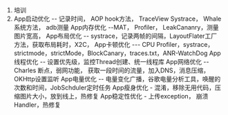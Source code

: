 1. 培训
2. App启动优化 -- 记录时间， AOP hook方法， TraceView Systrace， Whale系统方法， adb测量
    App内存优化 --MAT， Profiler， LeakCananry，测量图片宽高，
    App布局优化 -- systrace，记录两帧的间隔，LayoutFlater工厂方法，获取布局耗时，X2C，
    App卡顿优化 --- CPU Profiler，systrace，strictmode，strictMode，BlockCanary，traces.txt，ANR-WatchDog
    App线程优化 -- 设置优先级，监控Thread创建、统一线程库
    App网络优化 -- Charles 断点，弱网功能， 获取一段时间的流量，加入DNS，消息压缩，OKHttp设置监听
    App电量优化 -- 电量变化广播，谷歌电量分析工具，唤醒的次数和时间，JobSchduler定时任务
    App瘦身优化 - 混淆，移除无用代码，压缩图片大小，放到线上，热修复
    App稳定性优化 - 上传exception， 崩溃Handler，热修复